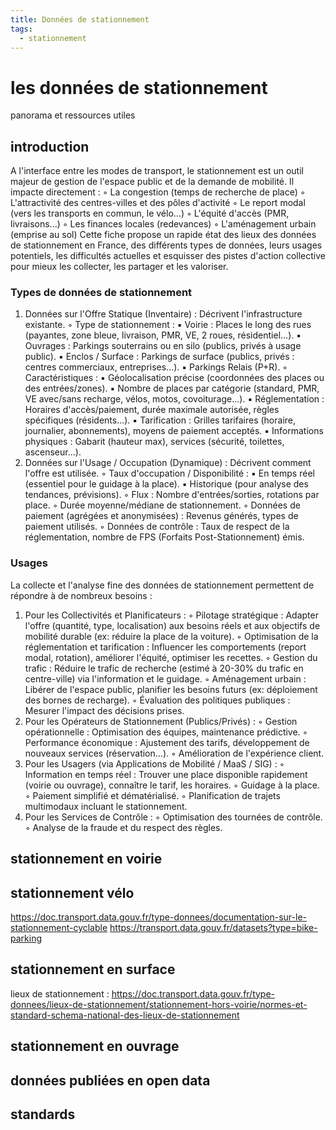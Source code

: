 ```yaml
---
title: Données de stationnement 
tags:
  - stationnement
---
```


# les données de stationnement
panorama et ressources utiles

## introduction
A l'interface entre les modes de transport, le stationnement est un outil majeur de gestion de l'espace public et de la demande de mobilité. Il impacte directement :
◦ La congestion (temps de recherche de place)
◦ L'attractivité des centres-villes et des pôles d'activité
◦ Le report modal (vers les transports en commun, le vélo...)
◦ L'équité d'accès (PMR, livraisons...)
◦ Les finances locales (redevances)
◦ L'aménagement urbain (emprise au sol)
Cette fiche propose un rapide état des lieux des données de stationnement en France, des différents types de données, leurs usages potentiels, les difficultés actuelles et esquisser des pistes d'action collective pour mieux les collecter, les partager et les valoriser.

### Types de données de stationnement
1. Données sur l'Offre Statique (Inventaire) : Décrivent l'infrastructure existante.
   ◦ Type de stationnement :
   ▪ Voirie : Places le long des rues (payantes, zone bleue, livraison, PMR, VE, 2 roues, résidentiel...).
   ▪ Ouvrages : Parkings souterrains ou en silo (publics, privés à usage public).
   ▪ Enclos / Surface : Parkings de surface (publics, privés : centres commerciaux, entreprises...).
   ▪ Parkings Relais (P+R).
   ◦ Caractéristiques :
   ▪ Géolocalisation précise (coordonnées des places ou des entrées/zones).
   ▪ Nombre de places par catégorie (standard, PMR, VE avec/sans recharge, vélos, motos, covoiturage...).
   ▪ Réglementation : Horaires d'accès/paiement, durée maximale autorisée, règles spécifiques (résidents...).
   ▪ Tarification : Grilles tarifaires (horaire, journalier, abonnements), moyens de paiement acceptés.
   ▪ Informations physiques : Gabarit (hauteur max), services (sécurité, toilettes, ascenseur...).
2. Données sur l'Usage / Occupation (Dynamique) : Décrivent comment l'offre est utilisée.
   ◦ Taux d'occupation / Disponibilité :
   ▪ En temps réel (essentiel pour le guidage à la place).
   ▪ Historique (pour analyse des tendances, prévisions).
   ◦ Flux : Nombre d'entrées/sorties, rotations par place.
   ◦ Durée moyenne/médiane de stationnement.
   ◦ Données de paiement (agrégées et anonymisées) : Revenus générés, types de paiement utilisés.
   ◦ Données de contrôle : Taux de respect de la réglementation, nombre de FPS (Forfaits Post-Stationnement) émis.

### Usages
La collecte et l'analyse fine des données de stationnement permettent de répondre à de nombreux besoins :

1. Pour les Collectivités et Planificateurs :
        ◦ Pilotage stratégique : Adapter l'offre (quantité, type, localisation) aux besoins réels et aux objectifs de mobilité durable (ex: réduire la place de la voiture).
        ◦ Optimisation de la réglementation et tarification : Influencer les comportements (report modal, rotation), améliorer l'équité, optimiser les recettes.
        ◦ Gestion du trafic : Réduire le trafic de recherche (estimé à 20-30% du trafic en centre-ville) via l'information et le guidage.
        ◦ Aménagement urbain : Libérer de l'espace public, planifier les besoins futurs (ex: déploiement des bornes de recharge).
        ◦ Évaluation des politiques publiques : Mesurer l'impact des décisions prises.
2. Pour les Opérateurs de Stationnement (Publics/Privés) :
        ◦ Gestion opérationnelle : Optimisation des équipes, maintenance prédictive.
        ◦ Performance économique : Ajustement des tarifs, développement de nouveaux services (réservation...).
        ◦ Amélioration de l'expérience client.
3. Pour les Usagers (via Applications de Mobilité / MaaS / SIG) :
        ◦ Information en temps réel : Trouver une place disponible rapidement (voirie ou ouvrage), connaître le tarif, les horaires.
        ◦ Guidage à la place.
        ◦ Paiement simplifié et dématérialisé.
        ◦ Planification de trajets multimodaux incluant le stationnement.
4. Pour les Services de Contrôle :
        ◦ Optimisation des tournées de contrôle.
        ◦ Analyse de la fraude et du respect des règles.
    
## stationnement en voirie

## stationnement vélo
https://doc.transport.data.gouv.fr/type-donnees/documentation-sur-le-stationnement-cyclable 
https://transport.data.gouv.fr/datasets?type=bike-parking

## stationnement en surface
lieux de stationnement : https://doc.transport.data.gouv.fr/type-donnees/lieux-de-stationnement/stationnement-hors-voirie/normes-et-standard-schema-national-des-lieux-de-stationnement 

## stationnement en ouvrage

## données publiées en open data


## standards
